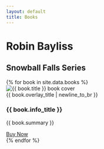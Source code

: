 ```yaml
---
layout: default
title: Books
---
```


<div class="site-title-container">
  <h1 class="site-title">Robin Bayliss</h1>
  <h2 class="series-title">Snowball Falls Series</h2>
</div>

<div class="book-grid">
  {% for book in site.data.books %}
    <div class="book-card">
      <div class="book-cover">
        <img src="{{ '/assets/images/' | append: book.cover_image | relative_url }}" alt="{{ book.title }} book cover">
        <div class="cover-overlay-title">
          {{ book.overlay_title | newline_to_br }}
        </div>
      </div>
      <div class="book-info">
        <h3>{{ book.info_title }}</h3>
        <p>{{ book.summary }}</p>
        <a href="#" class="buy-button">Buy Now</a>
      </div>
    </div>
  {% endfor %}
</div>
